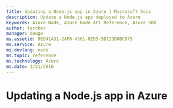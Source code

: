 ```yaml
---
title: Updating a Node.js app in Azure | Microsoft Docs
description: Update a Node.js app deployed to Azure
keywords: Azure Node, Azure Node API Reference, Azure SDK
author: tarcher
manager: douge
ms.assetid: 9E041A31-2AF6-4361-8EB5-5D133D6BC675
ms.service: Azure
ms.devlang: node
ms.topic: reference
ms.technology: Azure
ms.date: 3/21/2016
---
```


# Updating a Node.js app in Azure
